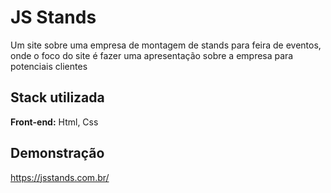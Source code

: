 
# JS Stands

Um site sobre uma empresa de montagem de stands para feira de eventos, onde o foco do site é fazer uma apresentação sobre a empresa para potenciais clientes
## Stack utilizada

**Front-end:** Html, Css




## Demonstração

https://jsstands.com.br/

